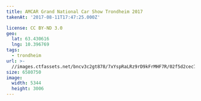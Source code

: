 ```yaml
---
title: AMCAR Grand National Car Show Trondheim 2017
takenAt: '2017-08-11T17:47:25.000Z'

license: CC BY-ND 3.0
geo:
  lat: 63.430616
  lng: 10.396769
tags:
  - trondheim
url: >-
  //images.ctfassets.net/bncv3c2gt878/7xYspRaLRz9rD9kFrMHF7R/02f5d2cec7721f76f4027536bb5b5048/amcar-grand-national-car-show-trondheim-2017_36508160945_o
size: 6580750
image:
  width: 5344
  height: 3006
---
```

